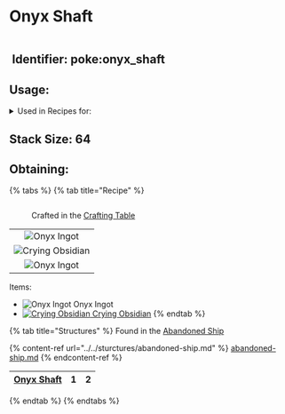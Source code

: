 # Onyx Shaft

<figure><img src="https://github.com/user-attachments/assets/a3414dac-2ab0-4f48-9401-e1724dc29e06" alt=""><figcaption></figcaption></figure>

## <img src="https://minecraft.wiki/images/Name_Tag_JE2_BE2.png?cbdc1" alt="" data-size="line"> Identifier: **poke:onyx\_shaft** <a href="#identifier" id="identifier"></a>

## Usage:

<details>

<summary>Used in Recipes for:</summary>

* Circuit Sword
* Onyx Sword
* Radium Sword
* Shade Sword
* Cobalt Battleaxe
* Onyx Battleaxe
* Radium Battleaxe
* Shade Battleaxe
* Holy Battleaxe
* Godly Battleaxe
* Galaxy Battleaxe
* Astral Battleaxe
* Medic Battleaxe
* Hellish Battleaxe
* Demonic Battleaxe
* Void Battleaxe
* Death Battleaxe
* Molten Battleaxe
* Nebula Battleaxe
* Cobalt Scythe
* Galactic Scythe
* Cobalt Haxel
* Onyx Haxel
* Astral Upgrader
* Cobalt Upgrader
* Demonic Upgrader
* Galaxy Upgrader
* Godly Upgrader
* Hellish Upgrader
* Holy Upgrader
* Onyx Upgrader
* Shade Upgrader
* Void Upgrader
* Holy Pickaxe
* Hellish Pickaxe
* Godly Pickaxe
* Demonic Pickaxe

</details>

## <img src="https://minecraft.wiki/images/Light_Gray_Bundle_JE1_BE1.png?b552e" alt="" data-size="line">Stack Size: 64

## Obtaining:

{% tabs %}
{% tab title="Recipe" %}


<figure><img src="https://minecraft.wiki/images/thumb/Crafting_Table_JE4_BE3.png/150px-Crafting_Table_JE4_BE3.png?5767f" alt=""><figcaption><p>Crafted in the <a href="https://minecraft.wiki/w/Crafting_Table">Crafting Table</a></p></figcaption></figure>

|                                                                                                                             |
| :-------------------------------------------------------------------------------------------------------------------------: |
|                ![Onyx Ingot](https://github.com/user-attachments/assets/436247aa-b55d-4e05-aefc-8cfa2fee648a)               |
| ![Crying Obsidian](https://minecraft.wiki/images/thumb/Crying_Obsidian_JE1_BE1.png/150px-Crying_Obsidian_JE1_BE1.png?f1f04) |
|                ![Onyx Ingot](https://github.com/user-attachments/assets/436247aa-b55d-4e05-aefc-8cfa2fee648a)               |

Items:

* <img src="https://github.com/user-attachments/assets/436247aa-b55d-4e05-aefc-8cfa2fee648a" alt="Onyx Ingot" data-size="line"> Onyx Ingot
* [<img src="https://minecraft.wiki/images/thumb/Crying_Obsidian_JE1_BE1.png/150px-Crying_Obsidian_JE1_BE1.png?f1f04" alt="Crying Obsidian" data-size="line"> Crying Obsidian](https://minecraft.wiki/w/Crying_Obsidian)
{% endtab %}

{% tab title="Structures" %}
Found in the [Abandoned Ship](../../sturctures/abandoned-ship.md)

{% content-ref url="../../sturctures/abandoned-ship.md" %}
[abandoned-ship.md](../../sturctures/abandoned-ship.md)
{% endcontent-ref %}



| [<img src="https://pfewiki.gitbook.io/~gitbook/image?url=https%3A%2F%2Fgithub.com%2Fuser-attachments%2Fassets%2F2711462c-b5b7-4923-88d2-523da33d3edd&#x26;width=40&#x26;dpr=4&#x26;quality=100&#x26;sign=f7085485&#x26;sv=1" alt="" data-size="line">Onyx Shaft](https://pfewiki.gitbook.io/home/items/crafting-components/onyx-shaft) |  1  |  2  |
| :------------------------------------------------------------------------------------------------------------------------------------------------------------------------------------------------------------------------------------------------------------------------------------------------------------------------------------: | :-: | :-: |
{% endtab %}
{% endtabs %}
